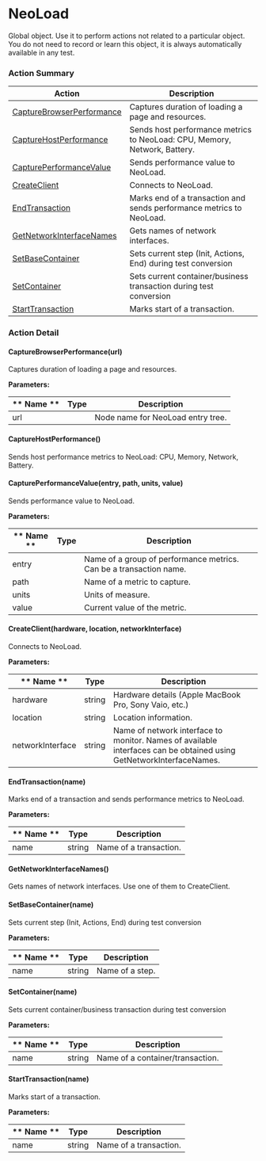 # NeoLoad

Global object. Use it to perform actions not related to a particular object. You do not need torecord or learn this object, it is always automatically available in any test.






<!-- ============================== property summary ========================== -->

	
<!-- ============================== action summary ========================== -->



### Action Summary

|  **Action** | **Description** | 
| ----------- | --------------- |
|	[CaptureBrowserPerformance](#CaptureBrowserPerformance) | Captures duration of loading a page and resources. |
|	[CaptureHostPerformance](#CaptureHostPerformance) | Sends host performance metrics to NeoLoad: CPU, Memory, Network, Battery. |
|	[CapturePerformanceValue](#CapturePerformanceValue) | Sends performance value to NeoLoad. |
|	[CreateClient](#CreateClient) | Connects to NeoLoad. |
|	[EndTransaction](#EndTransaction) | Marks end of a transaction and sends performance metrics to NeoLoad. |
|	[GetNetworkInterfaceNames](#GetNetworkInterfaceNames) | Gets names of network interfaces. |
|	[SetBaseContainer](#SetBaseContainer) | Sets current step (Init, Actions, End) during test conversion |
|	[SetContainer](#SetContainer) | Sets current container/business transaction during test conversion |
|	[StartTransaction](#StartTransaction) | Marks start of a transaction. |




<!-- ============================== property detail ========================== -->
	
	
<!-- ============================== action detail ========================== -->
	
### Action Detail
		
<a name="CaptureBrowserPerformance"></a>    
#### CaptureBrowserPerformance(url)

Captures duration of loading a page and resources.


**Parameters:**

|	** Name ** | **Type** | **Description** |
| ---------- | -------- | --------------- |
| url |  |	Node name for NeoLoad entry tree. |






<a name="CaptureHostPerformance"></a>    
#### CaptureHostPerformance()

Sends host performance metrics to NeoLoad: CPU, Memory, Network, Battery.






<a name="CapturePerformanceValue"></a>    
#### CapturePerformanceValue(entry, path, units, value)

Sends performance value to NeoLoad.


**Parameters:**

|	** Name ** | **Type** | **Description** |
| ---------- | -------- | --------------- |
| entry |  |	Name of a group of performance metrics. Can be a transaction name. |
| path |  |	Name of a metric to capture. |
| units |  |	Units of measure. |
| value |  |	Current value of the metric. |






<a name="CreateClient"></a>    
#### CreateClient(hardware, location, networkInterface)

Connects to NeoLoad.


**Parameters:**

|	** Name ** | **Type** | **Description** |
| ---------- | -------- | --------------- |
| hardware | string |	Hardware details (Apple MacBook Pro, Sony Vaio, etc.) |
| location | string |	Location information. |
| networkInterface | string |	Name of network interface to monitor. Names of available interfaces can be obtained using GetNetworkInterfaceNames. |






<a name="EndTransaction"></a>    
#### EndTransaction(name)

Marks end of a transaction and sends performance metrics to NeoLoad.


**Parameters:**

|	** Name ** | **Type** | **Description** |
| ---------- | -------- | --------------- |
| name | string |	Name of a transaction. |






<a name="GetNetworkInterfaceNames"></a>    
#### GetNetworkInterfaceNames()

Gets names of network interfaces. Use one of them to CreateClient.






<a name="SetBaseContainer"></a>    
#### SetBaseContainer(name)

Sets current step (Init, Actions, End) during test conversion


**Parameters:**

|	** Name ** | **Type** | **Description** |
| ---------- | -------- | --------------- |
| name | string |	Name of a step. |






<a name="SetContainer"></a>    
#### SetContainer(name)

Sets current container/business transaction during test conversion


**Parameters:**

|	** Name ** | **Type** | **Description** |
| ---------- | -------- | --------------- |
| name | string |	Name of a container/transaction. |






<a name="StartTransaction"></a>    
#### StartTransaction(name)

Marks start of a transaction.


**Parameters:**

|	** Name ** | **Type** | **Description** |
| ---------- | -------- | --------------- |
| name | string |	Name of a transaction. |






	

